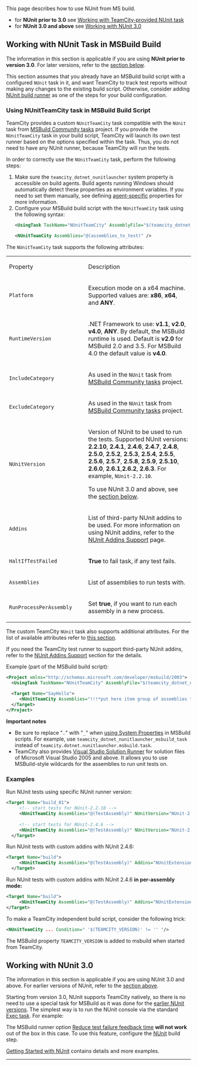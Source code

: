 [//]: # (title: NUnit for MSBuild)
[//]: # (auxiliary-id: NUnit for MSBuild)

This page describes how to use NUnit from MS build.
* for __NUnit prior to 3.0__ see [Working with TeamCity-provided NUnit task](#Working+with+NUnit+Task+in+MSBuild+Build)
* for __NUnit 3.0 and above__ see [Working with NUnit 3.0](#Working+with+NUnit+3.0)

## Working with NUnit Task in MSBuild Build

The information in this section is applicable if you are using __NUnit prior to version 3.0__. For later versions, refer to the [section below](#Working+with+NUnit+3.0).

This section assumes that you already have an MSBuild build script with a configured `NUnit` task in it, and want TeamCity to track test reports without making any changes to the existing build script. Otherwise, consider adding [NUnit build runner](nunit.md) as one of the steps for your build configuration.

### Using NUnitTeamCity task in MSBuild Build Script

TeamCity provides a custom `NUnitTeamCity` task compatible with the `NUnit` task from [MSBuild Community tasks](http://msbuildtasks.tigris.org/) project. If you provide the `NUnitTeamCity` task in your build script, TeamCity will launch its own test runner based on the options specified within the task. Thus, you do not need to have any NUnit runner, because TeamCity will run the tests.

In order to correctly use the `NUnitTeamCity` task, perform the following steps:
1. Make sure the `teamcity_dotnet_nunitlauncher` system property is accessible on build agents. Build agents running Windows should automatically detect these properties as environment variables. If you need to set them manually, see defining [agent-specific](project-and-agent-level-build-parameters.md#Agent+Level+Build+Parameters) properties for more information.
2. Configure your MSBuild build script with the `NUnitTeamCity` task using the following syntax:   
   ```XML
   <UsingTask TaskName="NUnitTeamCity" AssemblyFile="$(teamcity_dotnet_nunitlauncher_msbuild_task)" />

   <NUnitTeamCity Assemblies="@(assemblies_to_test)" />

   ```

The `NUnitTeamCity` task supports the following attributes:

<table><tr>

<td width="200">

Property

</td>

<td>

Description

</td></tr><tr>

<td>

`Platform`

</td>

<td>

Execution mode on a x64 machine. Supported values are: __x86__, __x64__, and __ANY__.

</td></tr><tr>

<td>

`RuntimeVersion`

</td>

<td>

.NET Framework to use: __v1.1__, __v2.0__, __v4.0__, __ANY__. By default, the MSBuild runtime is used. Default is __v2.0__ for MSBuild 2.0 and 3.5. For MSBuild 4.0 the default value is __v4.0__.

</td></tr><tr>

<td>

`IncludeCategory`

</td>

<td>

As used in the `NUnit` task from [MSBuild Community tasks](http://msbuildtasks.tigris.org/) project.

</td></tr><tr>

<td>

`ExcludeCategory`

</td>

<td>

As used in the `NUnit` task from [MSBuild Community tasks](http://msbuildtasks.tigris.org/) project.

</td></tr><tr>

<td>

`NUnitVersion`

</td>

<td>

Version of NUnit to be used to run the tests. Supported NUnit versions: __2.2.10__, __2.4.1__, __2.4.6__, __2.4.7__, __2.4.8__, __2.5.0__, __2.5.2__, __2.5.3__, __2.5.4__, __2.5.5__, __2.5.6__, __2.5.7__, __2.5.8__, __2.5.9__, __2.5.10__, __2.6.0__, __2.6.1__,__2.6.2__, __2.6.3__. For example, `NUnit-2.2.10`.

To use NUnit 3.0 and above, see the [section below](#Working+with+NUnit+3.0).

</td></tr><tr>

<td>

`Addins`

</td>

<td>

List of third-party NUnit addins to be used. For more information on using NUnit addins, refer to the [NUnit Addins Support](nunit-addins-support.md) page.

</td></tr><tr>

<td>

`HaltIfTestFailed`

</td>

<td>

__True__ to fail task, if any test fails.

</td></tr><tr>

<td>

`Assemblies`

</td>

<td>

List of assemblies to run tests with.

</td></tr><tr>

<td>

`RunProcessPerAssembly`

</td>

<td>

Set __true__, if you want to run each assembly in a new process.


</td></tr></table>


The custom TeamCity `NUnit` task also supports additional attributes. For the list of available attributes refer to [this section](#Using+NUnitTeamCity+task+in+MSBuild+Build+Script).

If you need the TeamCity test runner to support third-party NUnit addins, refer to the [NUnit Addins Support](nunit-addins-support.md) section for the details.

Example (part of the MSBuild build script):

```XML
<Project xmlns="http://schemas.microsoft.com/developer/msbuild/2003">
  <UsingTask TaskName="NUnitTeamCity" AssemblyFile="$(teamcity_dotnet_nunitlauncher_msbuild_task)"/>
 
  <Target Name="SayHello">
     <NUnitTeamCity Assemblies="!!!*put here item group of assemblies to run tests on*!!!"/>
  </Target>
</Project>

```

__Important notes__
* Be sure to replace "`.`" with "`_`" when [using System Properties](configuring-build-parameters.md#Using+Build+Parameters+in+the+Build+Scripts) in MSBuild scripts. For example, use `teamcity_dotnet_nunitlauncher_msbuild_task` instead of `teamcity.dotnet.nunitlauncher.msbuild.task`.
* TeamCity also provides [Visual Studio Solution Runner](visual-studio-sln.md) for solution files of Microsoft Visual Studio 2005 and above. It allows you to use MSBuild-style wildcards for the assemblies to run unit tests on.

### Examples

Run NUnit tests using specific NUnit runner version:

```XML
<Target Name="build_01">
     <!-- start tests for NUnit-2.2.10 -->
     <NUnitTeamCity Assemblies="@(TestAssembly)" NUnitVersion="NUnit-2.2.10"/>
 
     <!-- start tests for NUnit-2.4.6 -->
     <NUnitTeamCity Assemblies="@(TestAssembly)" NUnitVersion="NUnit-2.4.8"/>
  </Target>

```

Run NUnit tests with custom addins with NUnit 2.4.6:

```XML
<Target Name="build">
     <NUnitTeamCity Assemblies="@(TestAssembly)" Addins="NUnitExtension.RowTest.AddIn.dll" NUnitVersion="NUnit-2.4.6"/>
  </Target>

```

Run NUnit tests with custom addins with NUnit 2.4.6 __in per-assembly mode:__

```XML
<Target Name="build">
     <NUnitTeamCity Assemblies="@(TestAssembly)" Addins="NUnitExtension.RowTest.AddIn.dll" NUnitVersion="NUnit-2.4.6" RunProcessPerAssembly="True"/>
</Target>

```

To make a TeamCity independent build script, consider the following trick:

```XML
<NUnitTeamCity ... Condition=" '$(TEAMCITY_VERSION)' != '' "/>

```

The MSBuild property `TEAMCITY_VERSION` is added to msbuild when started from TeamCity.

## Working with NUnit 3.0

The information in this section is applicable if you are using NUnit 3.0 and above. For earlier versions of NUnit, refer to the [section above](#Working+with+NUnit+Task+in+MSBuild+Build).

Starting from version 3.0, NUnit supports TeamCity natively, so there is no need to use a special task for MSBuild as it was done for the [earlier NUnit versions](#Working+with+NUnit+Task+in+MSBuild+Build). The simplest way is to run the NUnit console via the standard [Exec task](https://msdn.microsoft.com/en-us/library/x8zx72cd.aspx). For example:

<include src="getting-started-with-nunit.md" include-id="msbuild-examples-nunit"/>

<note>

The MSBuild runner option [Reduce test failure feedback time](msbuild.md#General+Build+Runner+Options) __will not work__ out of the box in this case. To use this feature, configure the [NUnit](nunit.md) build step.
</note>

[Getting Started with NUnit](getting-started-with-nunit.md) contains details and more examples.

__ __